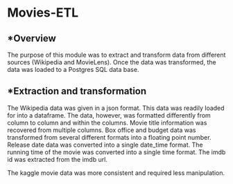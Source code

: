 # Movies-ETL

*Overview
---
The purpose of this module was to extract and transform data from different sources (Wikipedia and MovieLens).  Once the data was transformed, the data was loaded to a Postgres SQL data base.

*Extraction and transformation
---
The Wikipedia data was given in a json format.  This data was readily loaded for into a dataframe.  The data, however, was formatted differently from column to column and within the columns.  Movie title information was recovered from multiple columns.   Box office and budget data was transformed from several different formats into a floating point number.  Release date data was converted into a single date_time format.  The running time of the movie was converted into a single time format.  The imdb id was extracted from the imdb url.

The kaggle movie data was more consistent and required less manipulation.
